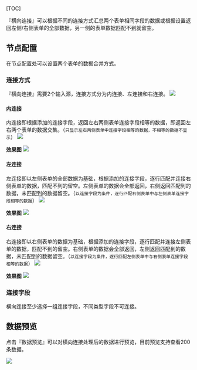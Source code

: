 [TOC]

『横向连接』可以根据不同的连接方式汇总两个表单相同字段的数据或根据设置返回左侧/右侧表单的全部数据，另一侧的表单数据匹配不到就留空。

## 节点配置
在节点配置处可以设置两个表单的数据合并方式。
### 连接方式
『横向连接』需要2个输入源，连接方式分为内连接、左连接和右连接。 
![](http://docfiles.baibaoyun.com/FgLCX4N9iC1aR_Vqlgzjico2ByaE)
#### 内连接
内连接即根据添加的连接字段，返回左右两侧表单连接字段相等的数据，即返回左右两个表单的数据交集。（`只显示左右两侧表单中连接字段相等的数据，不相等的数据不显示`）
![](http://docfiles.baibaoyun.com/FjEYG-3iQComNwVRze-5E5N-J39y)

**效果图**
![](http://docfiles.baibaoyun.com/FhCu-_w-5IlOfzuaLUCrPtZp6R1h)

#### 左连接
左连接即以左侧表单的全部数据为基础，根据添加的连接字段，逐行匹配并连接右侧表单的数据，匹配不到的留空。左侧表单的数据会全部返回，右侧返回匹配到的数据，未匹配到的数据留空。（`以连接字段为条件，逐行匹配右侧表单中与左侧表单连接字段相等的数据`）
![](http://docfiles.baibaoyun.com/Fk8y47-FI6jxh7upS34MScobpEkc)

**效果图**
![](http://docfiles.baibaoyun.com/FkL7rcRo7x4IkT0Gnnd1fhGtaFbJ)


#### 右连接
右连接即以右侧表单的数据为基础，根据添加的连接字段，逐行匹配并连接左侧表单的数据，匹配不到的留空。右侧表单的数据会全部返回，左侧返回匹配到的数据，未匹配到的数据留空。（`以连接字段为条件，逐行匹配左侧表单中与右侧表单连接字段相等的数据`）
![](http://docfiles.baibaoyun.com/FqPvI5Av0yBEg3mowAoh0JXzmHeR)

**效果图**
![](http://docfiles.baibaoyun.com/Flf7JYEZ_6kOmiitJ3eMdxPzaNk-)

### 连接字段
横向连接至少选择一组连接字段，不同类型字段不可连接。

## 数据预览
点击『数据预览』可以对横向连接处理后的数据进行预览，目前预览支持查看200条数据。

![](http://docfiles.baibaoyun.com/FtVWV5X5gY0xV4xgmjR-7RT0lj3K)




